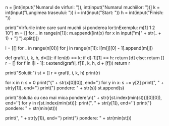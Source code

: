 n = [int(input("Numarul de virfuri: ")), int(input("Numarul muchiilor: "))]
k = int(input("Lungimea traseului: "))
i = int(input("Start: "))
h = int(input("Finish: "))

print("Virfurile intre care sunt muchii si ponderea lor:\nExemplu: m[1] 1 2 10")
m = []
for _ in range(n[1]):
    m.append([int(x) for x in input("m[" + str(_ + 1) + "] ").split()])

l = [[] for _ in range(n[0])]
for j in range(n[1]):
    l[m[j][0] - 1].append(m[j])

def graf(l, i, k, h, d=[]):
    if len(d) == k:
        if d[-1][1] == h:
            return [d]
        else:
            return []
    r = []
    for f in l[i - 1]:
        r.extend(graf(l, f[1], k, h, d + [f]))
    return r

print("Solutii:")
st = []
r = graf(l, i, k, h)
print(r)

for x in r:
    s = 0
    print("{" + str(x[0][0]), end='')
    for y in x:
        s += y[2]
        print(", " + str(y[1]), end='')
    print("} pondere: " + str(s))
    st.append(s)

print("Solutia cu cea mai mica pondere:\n{" + str(r[st.index(min(st))][0][0]), end='')
for y in r[st.index(min(st))]:
    print(", " + str(y[1]), end='')
print("} pondere: " + str(min(st)))

print(", " + str(y[1]), end='')
print("} pondere: " + str(min(st)))
